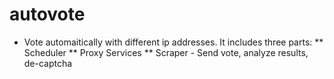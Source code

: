 autovote
========

* Vote automaitically with different ip addresses. It includes three parts:
** Scheduler
** Proxy Services
** Scraper - Send vote, analyze results, de-captcha

